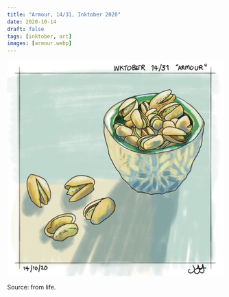 ```yaml
---
title: "Armour, 14/31, Inktober 2020"
date: 2020-10-14
draft: false
tags: [inktober, art]
images: [armour.webp]
---
```


![WEBP](armour.webp "Armour")

Source: from life.
